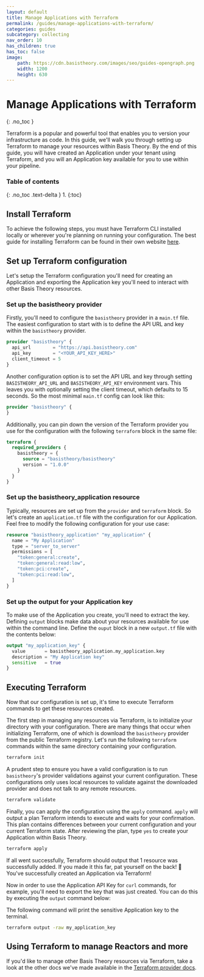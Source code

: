 ```yaml
---
layout: default
title: Manage Applications with Terraform
permalink: /guides/manage-applications-with-terraform/
categories: guides
subcategory: collecting
nav_order: 10
has_children: true
has_toc: false
image:
    path: https://cdn.basistheory.com/images/seo/guides-opengraph.png
    width: 1200
    height: 630
---
```


# Manage Applications with Terraform
{: .no_toc }

Terraform is a popular and powerful tool that enables you to version your infrastructure as code. In this guide, we'll walk
you through setting up Terraform to manage your resources within Basis Theory. By the end of this guide, you will have
created an Application under your tenant using Terraform, and you will an Application key available for you to use within
your pipeline.

### Table of contents
{: .no_toc .text-delta }
1. 
{:toc}

## Install Terraform

To achieve the following steps, you must have Terraform CLI installed locally or wherever you're planning on running your configuration.
The best guide for installing Terraform can be found in their own website [here](https://learn.hashicorp.com/tutorials/terraform/install-cli).

## Set up Terraform configuration

Let's setup the Terraform configuration you'll need for creating an Application and exporting the Application key you'll
need to interact with other Basis Theory resources.

### Set up the basistheory provider

Firstly, you'll need to configure the `basistheory` provider in a `main.tf` file. The easiest configuration to start with
is to define the API URL and key within the `basistheory` provider.

```terraform
provider "basistheory" {
  api_url        = "https://api.basistheory.com"
  api_key        = "<YOUR_API_KEY_HERE>"
  client_timeout = 5
}
```

Another configuration option is to set the API URL and key through setting `BASISTHEORY_API_URL` and `BASISTHEORY_API_KEY`
environment vars. This leaves you with optionally setting the client timeout, which defaults to 15 seconds. So the most
minimal `main.tf` config can look like this:

```terraform
provider "basistheory" {
}
```

Additionally, you can pin down the version of the Terraform provider you use for the configuration with the following `terraform`
block in the same file:

```terraform
terraform {
  required_providers {
    basistheory = {
      source = "basistheory/basistheory"
      version = "1.0.0"
    }
  }
}
```

### Set up the basistheory_application resource

Typically, resources are set up from the `provider` and `terraform` block. So let's create an `application.tf` file with
the configuration for our Application. Feel free to modify the following configuration for your use case:

```terraform
resource "basistheory_application" "my_application" {
  name = "My Application"
  type = "server_to_server"
  permissions = [
    "token:general:create",
    "token:general:read:low",
    "token:pci:create",
    "token:pci:read:low",
  ]
}
```

### Set up the output for your Application key

To make use of the Application you create, you'll need to extract the key. Defining `output` blocks make data about your
resources available for use within the command line. Define the `ouput` block in a new `output.tf` file with the contents
below:

```terraform
output "my_application_key" {
  value       = basistheory_application.my_application.key
  description = "My Application key"
  sensitive   = true
}
```

## Executing Terraform

Now that our configuration is set up, it's time to execute Terraform commands to get these resources created.

The first step in managing any resources via Terraform, is to initialize your directory with your configuration. There are
many things that occur when initializing Terraform, one of which is download the `basistheory` provider from the public
Terraform registry. Let's run the following `terraform` commands within the same directory containing your configuration.

```bash
terraform init
```

A prudent step to ensure you have a valid configuration is to run `basistheory`'s provider validations against your current
configuration. These configurations only uses local resources to validate against the downloaded provider and does not talk
to any remote resources. 

```bash
terraform validate
```

Finally, you can apply the configuration using the `apply` command. `apply` will output a plan Terraform intends to execute
and waits for your confirmation. This plan contains differences between your current configuration and your current Terraform state.
After reviewing the plan, type `yes` to create your Application within Basis Theory.

```bash
terraform apply
```

If all went successfully, Terraform should output that 1 resource was successfully added. If you made it this far, pat yourself
on the back! 🎉 You've successfully created an Application via Terraform!

Now in order to use the Application API Key for `curl` commands, for example, you'll need to export the key that was just created.
You can do this by executing the `output` command below:

<span class="base-alert warning">
  <span>
    The following command will print the sensitive Application key to the terminal.
  </span>
</span>

```bash
terraform output -raw my_application_key
```

## Using Terraform to manage Reactors and more

If you'd like to manage other Basis Theory resources via Terraform, take a look at the other docs we've made available in
the [Terraform provider docs](https://registry.terraform.io/providers/basistheory/basistheory/latest/docs).
